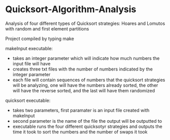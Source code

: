 # Quicksort-Algorithm-Analysis
Analysis of four different types of Quicksort strategies: Hoares and Lomutos with random and first element partitions

Project compiled by typing make

makeInput executable:
* takes an integer parameter which will indicate how much numbers the input file will have
* creates three txt files with the number of numbers indicated by the integer parameter
* each file will contain sequences of numbers that the quicksort strategies will be analyzing, one will have the
  numbers already sorted, the other will have the reverse sorted, and the last will have them randomized

quicksort executable:
* takes two parameters, first paramater is an input file created with makeInput
* second parameter is the name of the file the output will be outputted to
* executable runs the four different quicksotyr strategies and outputs the time it took to sort the numbers and
  the number of swaps it took
